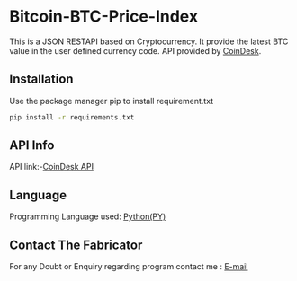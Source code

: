 # Bitcoin-BTC-Price-Index
This is a JSON RESTAPI based on Cryptocurrency. It provide the latest BTC value in the user defined currency code. API provided by [CoinDesk](https://www.coindesk.com).

## Installation

Use the package manager pip to install requirement.txt

```bash
pip install -r requirements.txt
```
## API Info

API link:-[CoinDesk API](https://www.coindesk.com/api)

## Language

Programming Language used: [Python(PY)](https://www.python.org/)

## Contact The Fabricator

For any Doubt or Enquiry regarding program contact me : [E-mail](mailto:hackyourworldwithparv@gmail.com)
